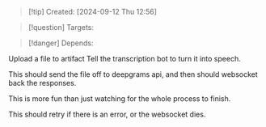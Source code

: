 
>[!tip] Created: [2024-09-12 Thu 12:56]

>[!question] Targets: 

>[!danger] Depends: 

Upload a file to artifact
Tell the transcription bot to turn it into speech.

This should send the file off to deepgrams api, and then should websocket back the responses.

This is more fun than just watching for the whole process to finish.

This should retry if there is an error, or the websocket dies.